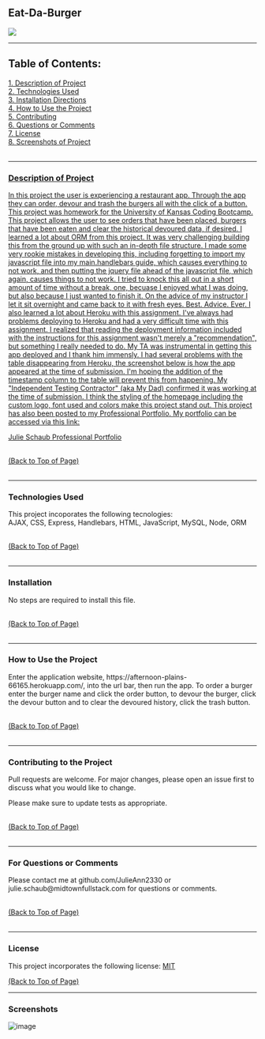 <h2>Eat-Da-Burger</h2> <a href="#license"><img src= "https://img.shields.io/badge/License-MIT-blue.svg"></a><br>

<hr color= "slateblue" noshade>

<h2>Table of Contents:</h2>
<a href="#description" class="contents">1. Description of Project</><br>
<a href="#technology" class="contents">2. Technologies Used</a><br>
<a href="#installation" class="contents">3. Installation Directions</a><br>
<a href="#use" class="contents">4. How to Use the Project</a><br>
<a href="#contributors" class="contents">5. Contributing</a><br> 
<a href="#questions" class="contents">6. Questions or Comments</a><br>
<a href="#license" class="contents">7. License</a><br>
<a href="#screenshot" class="contents">8. Screenshots of Project</><br>
<br>

<hr color= "slateblue" noshade>

<h3 id='description'>Description of Project</h3>
<p>In this project the user is experiencing a restaurant app. Through the app they can order, devour and trash the burgers all with the click of a button. This project was homework for the University of Kansas Coding Bootcamp. This project allows the user to see orders that have been placed, burgers that have been eaten and clear the historical devoured data, if desired. I learned a lot about ORM from this project. It was very challenging building this from the ground up with such an in-depth file structure. I made some very rookie mistakes in developing this, including forgetting to import my javascript file into my main.handlebars guide, which causes everything to not work, and then putting the jquery file ahead of the javascript file, which again, causes things to not work. I tried to knock this all out in a short amount of time without a break, one, becuase I enjoyed what I was doing, but also because I just wanted to finish it. On the advice of my instructor I let it sit overnight and came back to it with fresh eyes. Best. Advice. Ever. I also learned a lot about Heroku with this assignment. I've always had problems deploying to Heroku and had a very difficult time with this assignment. I realized that reading the deployment information included with the instructions for this assignment wasn't merely a "recommendation", but something I really needed to do. My TA was instrumental in getting this app deployed and I thank him immensly. I had several problems with the table disappearing from Heroku, the screenshot below is how the app appeared at the time of submission. I'm hoping the addition of the timestamp column to the table will prevent this from happening. My "Independent Testing Contractor" (aka My Dad) confirmed it was working at the time of submission. I think the styling of the homepage including the custom logo, font used and colors make this project stand out. This project has also been posted to my Professional Portfolio. My portfolio can be accessed via this link:

<a href="https://github.com/JulieAnn2330/professional-portfolio">Julie Schaub Professional Portfolio</a>

</p><br>
<a href="#top" id="start">(Back to Top of Page)</a><br>
<br>
<hr color= "slateblue" noshade>

<h3 id='techology'>Technologies Used</h3>
<p>This project incoporates the following tecnologies:<br>
  AJAX, CSS, Express, Handlebars, HTML, JavaScript, MySQL, Node, ORM
</p><br>
<a href="#top" id="start">(Back to Top of Page)</a><br>
<br>
<hr color= "slateblue" noshade>

<h3 id='installation'>Installation</h3>
<p>No steps are required to install this file.</p><br>
<a href="#top" id="start">(Back to Top of Page)</a><br>
<br>
<hr color= "slateblue" noshade>

<h3 id='use'>How to Use the Project</h3>
<p>Enter the application website, https://afternoon-plains-66165.herokuapp.com/, into the url bar, then run the app. To order a burger enter the burger name and click the order button, to devour the burger, click the devour button and to clear the devoured history, click the trash button.</p><br>
<a href="#top" id="start">(Back to Top of Page)</a><br>
<br>
<hr color= "slateblue" noshade>

<h3 id='contributors'>Contributing to the Project</h3>
<p>Pull requests are welcome. For major changes, please open an issue first to discuss what you would like to change.

Please make sure to update tests as appropriate.</p><br>
<a href="#top" id="start">(Back to Top of Page)</a><br>
<br>
<hr color= "slateblue" noshade>

<h3 id='questions'>For Questions or Comments</h3>
<p>Please contact me at github.com/JulieAnn2330 or julie.schaub@midtownfullstack.com for questions or comments.</p><br>
<a href="#top" id="start">(Back to Top of Page)</a><br>
<br>
<hr color= "slateblue" noshade>

<h3 id='license'>License</h3>
<p>This project incorporates the following license: <a href="https://opensource.org/licenses/MIT">MIT</a></p>
<a href="#top" id="start">(Back to Top of Page)</a><br>

<hr color= "slateblue" noshade>

<h3 id='screenshot'>Screenshots</h3>
    
</body>
</html> 

![image](https://user-images.githubusercontent.com/64329660/92413611-77d14780-f116-11ea-92f7-e83005b0f213.png)
